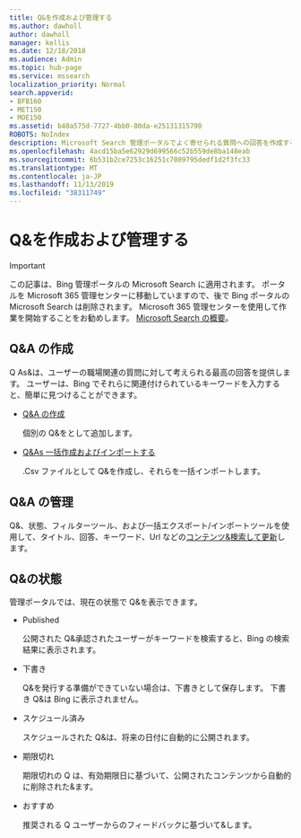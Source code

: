 ```yaml
---
title: Q&を作成および管理する
ms.author: dawholl
author: dawholl
manager: kellis
ms.date: 12/18/2018
ms.audience: Admin
ms.topic: hub-page
ms.service: mssearch
localization_priority: Normal
search.appverid:
- BFB160
- MET150
- MOE150
ms.assetid: b40a575d-7727-4bb0-80da-e25131315790
ROBOTS: NoIndex
description: Microsoft Search 管理ポータルでよく寄せられる質問への回答を作成するすべての方法の概要
ms.openlocfilehash: 4acd15ba5e62929d699566c52b559de8ba148eab
ms.sourcegitcommit: 6b531b2ce7253c16251c7089795dedf1d2f3fc33
ms.translationtype: MT
ms.contentlocale: ja-JP
ms.lasthandoff: 11/13/2019
ms.locfileid: "38311749"
---
```

# <a name="create-and-manage-qas"></a>Q&を作成および管理する

> [!IMPORTANT]
> この記事は、Bing 管理ポータルの Microsoft Search に適用されます。 ポータルを Microsoft 365 管理センターに移動していますので、後で Bing ポータルの Microsoft Search は削除されます。 Microsoft 365 管理センターを使用して作業を開始することをお勧めします。 [Microsoft Search の概要](overview-microsoft-search.md)。
    
## <a name="create-qas"></a>Q&A の作成

Q As&は、ユーザーの職場関連の質問に対して考えられる最高の回答を提供します。 ユーザーは、Bing でそれらに関連付けられているキーワードを入力すると、簡単に見つけることができます。
  
- [Q&A の作成](create-qas.md)
    
    個別の Q&をとして追加します。
    
- [Q&As 一括作成およびインポートする](bulk-create-qas.md)
    
    .Csv ファイルとして Q&を作成し、それらを一括インポートします。
    
## <a name="manage-qas"></a>Q&A の管理

Q&、状態、フィルターツール、および一括エクスポート/インポートツールを使用して、タイトル、回答、キーワード、Url などの[コンテンツ&検索して更新](manage-qas.md)します。
  
## <a name="qa-status"></a>Q&の状態

管理ポータルでは、現在の状態で Q&を表示できます。
  
- Published
    
    公開された Q&承認されたユーザーがキーワードを検索すると、Bing の検索結果に表示されます。
    
- 下書き
    
    Q&を発行する準備ができていない場合は、下書きとして保存します。 下書き Q&は Bing に表示されません。
    
- スケジュール済み
    
    スケジュールされた Q&は、将来の日付に自動的に公開されます。
    
- 期限切れ
    
    期限切れの Q は、有効期限日に基づいて、公開されたコンテンツから自動的に削除された&ます。
    
- おすすめ
    
    推奨される Q ユーザーからのフィードバックに基づいて&します。

  

